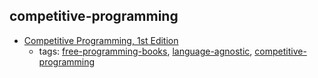 competitive-programming 
---
* [Competitive Programming, 1st Edition](https://sites.google.com/site/stevenhalim/)
    * tags: [free-programming-books](../tags/free-programming-books.md), [language-agnostic](../tags/language-agnostic.md), [competitive-programming](../tags/competitive-programming.md)
